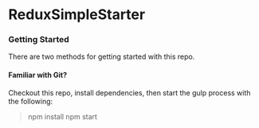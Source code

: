 # ReduxSimpleStarter


### Getting Started

There are two methods for getting started with this repo.

#### Familiar with Git?
Checkout this repo, install dependencies, then start the gulp process with the following:

> npm install
> npm start
```

